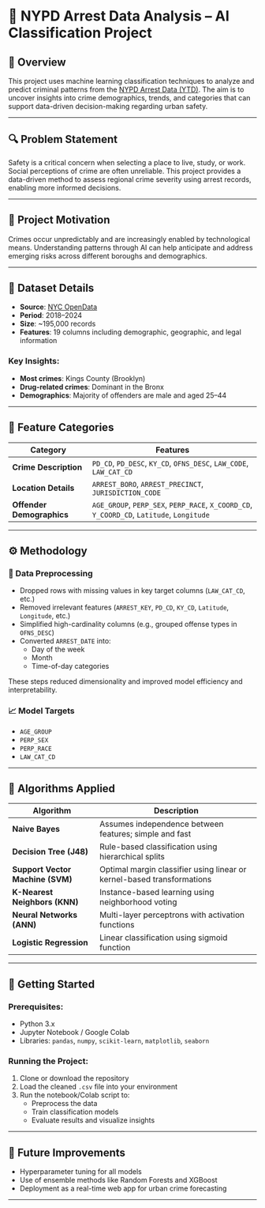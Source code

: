 # 🧠 NYPD Arrest Data Analysis – AI Classification Project

## 📘 Overview

This project uses machine learning classification techniques to analyze and predict criminal patterns from the [NYPD Arrest Data (YTD)]([https://catalog.data.gov/dataset/nypd-arrest-data-year-to-date](https://data.cityofnewyork.us/Public-Safety/NYPD-Arrests-Data-Historic-/8h9b-rp9u/about_data)). The aim is to uncover insights into crime demographics, trends, and categories that can support data-driven decision-making regarding urban safety.

---


## 🔍 Problem Statement

Safety is a critical concern when selecting a place to live, study, or work. Social perceptions of crime are often unreliable. This project provides a data-driven method to assess regional crime severity using arrest records, enabling more informed decisions.

---

## 🎯 Project Motivation

Crimes occur unpredictably and are increasingly enabled by technological means. Understanding patterns through AI can help anticipate and address emerging risks across different boroughs and demographics.

---

## 📂 Dataset Details

- **Source**: [NYC OpenData](https://catalog.data.gov/dataset/nypd-arrest-data-year-to-date)
- **Period**: 2018–2024  
- **Size**: ~195,000 records  
- **Features**: 19 columns including demographic, geographic, and legal information

### Key Insights:
- **Most crimes**: Kings County (Brooklyn)
- **Drug-related crimes**: Dominant in the Bronx
- **Demographics**: Majority of offenders are male and aged 25–44

---

## 🧾 Feature Categories

| Category                 | Features |
|--------------------------|----------|
| **Crime Description**    | `PD_CD`, `PD_DESC`, `KY_CD`, `OFNS_DESC`, `LAW_CODE`, `LAW_CAT_CD` |
| **Location Details**     | `ARREST_BORO`, `ARREST_PRECINCT`, `JURISDICTION_CODE` |
| **Offender Demographics**| `AGE_GROUP`, `PERP_SEX`, `PERP_RACE`, `X_COORD_CD`, `Y_COORD_CD`, `Latitude`, `Longitude` |

---

## ⚙️ Methodology

### 🔧 Data Preprocessing

- Dropped rows with missing values in key target columns (`LAW_CAT_CD`, etc.)
- Removed irrelevant features (`ARREST_KEY`, `PD_CD`, `KY_CD`, `Latitude`, `Longitude`, etc.)
- Simplified high-cardinality columns (e.g., grouped offense types in `OFNS_DESC`)
- Converted `ARREST_DATE` into:
  - Day of the week
  - Month
  - Time-of-day categories

These steps reduced dimensionality and improved model efficiency and interpretability.

### 📈 Model Targets

- `AGE_GROUP`
- `PERP_SEX`
- `PERP_RACE`
- `LAW_CAT_CD`

---

## 🧠 Algorithms Applied

| Algorithm           | Description |
|---------------------|-------------|
| **Naive Bayes**     | Assumes independence between features; simple and fast |
| **Decision Tree (J48)** | Rule-based classification using hierarchical splits |
| **Support Vector Machine (SVM)** | Optimal margin classifier using linear or kernel-based transformations |
| **K-Nearest Neighbors (KNN)** | Instance-based learning using neighborhood voting |
| **Neural Networks (ANN)** | Multi-layer perceptrons with activation functions |
| **Logistic Regression** | Linear classification using sigmoid function |

---


## 🚀 Getting Started

### Prerequisites:
- Python 3.x
- Jupyter Notebook / Google Colab
- Libraries: `pandas`, `numpy`, `scikit-learn`, `matplotlib`, `seaborn`

### Running the Project:
1. Clone or download the repository
2. Load the cleaned `.csv` file into your environment
3. Run the notebook/Colab script to:
   - Preprocess the data
   - Train classification models
   - Evaluate results and visualize insights

---

## 📌 Future Improvements

- Hyperparameter tuning for all models
- Use of ensemble methods like Random Forests and XGBoost
- Deployment as a real-time web app for urban crime forecasting

---
